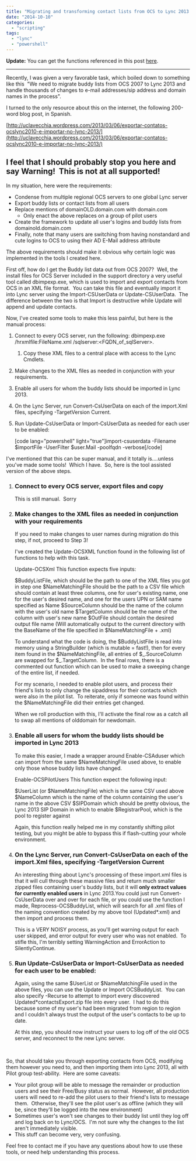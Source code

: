 ```yaml
---
title: "Migrating and transforming contact lists from OCS to Lync 2013 with PowerShell"
date: "2014-10-10"
categories: 
  - "scripting"
tags: 
  - "lync"
  - "powershell"
---
```


**Update:** You can get the functions referenced in this post [here](http://foxdeploy.com/functions/ocs-lync-functions/ "OCS Lync Functions").

* * *

Recently, I was given a very favorable task, which boiled down to something like this  "We need to migrate buddy lists from OCS 2007 to Lync 2013 and handle thousands of changes to e-mail addresses/sip address and domain names in the process".

I turned to the only resource about this on the internet, the following 200-word blog post, in Spanish.

[http://uclavecchia.wordpress.com/2013/03/06/exportar-contatos-ocslync2010-e-importar-no-lync-2013/](http://uclavecchia.wordpress.com/2013/03/06/exportar-contatos-ocslync2010-e-importar-no-lync-2013/)

## **I feel that I should probably stop you here and say Warning!  This is not at all supported!**

In my situation, here were the requirements:

- Condense from multiple regional OCS servers to one global Lync server
- Export buddy lists or contact lists from all users
- Replace mentions of domainOLD.domain.com with domain.com
    - Only enact the above replaces on a group of pilot users
- Create the framework to update all user's logins and buddy lists from domainold.domain.com
- Finally, note that many users are switching from having nonstandard and cute logins to OCS to using their AD E-Mail address attribute

The above requirements should make it obvious why certain logic was implemented in the tools I created here.

First off, how do I get the Buddy list data out from OCS 2007?  Well, the install files for OCS Server included in the support directory a very useful tool called dbimpexp.exe, which is used to import and export contacts from OCS in an XML file format.  You can take this file and eventually import it into Lync server using the Import-CSUserData or Update-CSUserData.  The difference between the two is that Import is destructive while Update will append and update contacts.

Now, I've created some tools to make this less painful, but here is the manual process:

1. Connect to every OCS server, run the following: dbimpexp.exe /hrxmlfile:FileName.xml /sqlserver:<FQDN\_of\_sqlServer>.
    1. Copy these XML files to a central place with access to the Lync Cmdlets.
2. Make changes to the XML files as needed in conjunction with your requirements.
3. Enable all users for whom the buddy lists should be imported in Lync 2013.
4. On the Lync Server, run Convert-CsUserData on each of the import.Xml files, specifying -TargetVersion Current.
5. Run Update-CsUserData or Import-CsUserData as needed for each user to be enabled:
    
    \[code lang="powershell" light="true"\]import-csuserdata -Filename $importFile -UserFilter $user.Mail -poolfqdn <lyncPoolFQDN> -verbose\[/code\]
    

I've mentioned that this can be super manual, and it totally is….unless you've made some tools!  Which I have.  So, here is the tool assisted version of the above steps.

1. ### Connect to every OCS server, export files and copy
    
    This is still manual.  Sorry
2. ### Make changes to the XML files as needed in conjunction with your requirements
    
    If you need to make changes to user names during migration do this step, if not, proceed to Step 3!
    
    I've created the Update-OCSXML function found in the following list of functions to help with this task. 
    
    Update-OCSXml This function expects five inputs:
    
    $BuddyListFile, which should be the path to one of the XML files you got in step one $NameMatchingFile should be the path to a CSV file which should contain at least three columns, one for user's existing name, one for the user's desired name, and one for the users UPN or SAM name specified as Name $SourceColumn should be the name of the column with the user's old name $TargetColumn should be the name of the column with user's new name $OutFile should contain the desired output file name (Will automatically output to the current directory with the BaseName of the file specified in $NameMatchingFile + .xml)
    
    To understand what the code is doing, the $BuddyListFile is read into memory using a StringBuilder (which is mutable = fast!), then for every item found in the $NameMatchingFile, all entries of $\_.SourceColumn are swapped for $\_.TargetColumn.  In the final rows, there is a commented out function which can be used to make a sweeping change of the entire list, if needed.
    
    For my scenario, I needed to enable pilot users, and process their friend's lists to only change the sipaddress for their contacts which were also in the pilot list.  To reiterate, only if someone was found within the $NameMatchingFile did their entries get changed.
    
    When we roll production with this, I'll activate the final row as a catch all to swap all mentions of olddomain for newdomain.
3. ### Enable all users for whom the buddy lists should be imported in Lync 2013
    
    To make this easier, I made a wrapper around Enable-CSAduser which can import from the same $NameMatchingFile used above, to enable only those whose buddy lists have changed.
    
    Enable-OCSPilotUsers This function expect the following input:
    
    $UserList (or $NameMatchingFile) which is the same CSV used above $NameColumn which is the name of the column containing the user's name in the above CSV $SIPDomain which should be pretty obvious, the Lync 2013 SIP Domain in which to enable $RegistrarPool, which is the pool to register against
    
    Again, this function really helped me in my constantly shifting pilot testing, but you might be able to bypass this if flash-cutting your whole environment.
4. ### On the Lync Server, run Convert-CsUserData on each of the import.Xml files, specifying -TargetVersion Current
    
    An interesting thing about Lync's processing of these import.xml files is that it will cull through these massive files and return much smaller zipped files containing user's buddy lists, but it will **only extract values for currently enabled users** in Lync 2013.You could just run Convert-CsUserData over and over for each file, or you could use the function I made, Reprocess-OCSBuddyList, which will search for all .xml files of the naming convention created by my above tool (Updated\*.xml) and then import and process them.
    
    This is a VERY NOISY process, as you'll get warning output for each user skipped, and error output for every user who was not enabled.  To stifle this, I'm terribly setting WarningAction and ErrorAction to SilentlyContinue.
5. ### Run Update-CsUserData or Import-CsUserData as needed for each user to be enabled:
    
    Again, using the same $UserList or $NameMatchingFile used in the above files, you can use the Update or Import OCSBuddyList.  You can also specify -Recurse to attempt to import every discovered Updated\*contactsExport.zip file into every user.  I had to do this because some of my user's had been migrated from region to region and I couldn't always trust the output of the user's contacts to be up to date.
    
    At this step, you should now instruct your users to log off of the old OCS server, and reconnect to the new Lync server.

 

So, that should take you through exporting contacts from OCS, modifying them however you need to, and then importing them into Lync 2013, all with Pilot group test-ability.  Here are some caveats:

- Your pilot group will be able to message the remainder or production users and see their Free/Busy status as normal.  However, all production users will need to re-add the pilot users to their friend's lists to message them.  Otherwise, they'll see the pilot user's as offline (which they will be, since they'll be logged into the new environment)
- Sometimes user's won't see changes to their buddy list until they log off and log back on to Lync/OCS.  I'm not sure why the changes to the list aren't immediately visible.
- This stuff can become very, very confusing.

Feel free to contact me if you have any questions about how to use these tools, or need help understanding this process.
